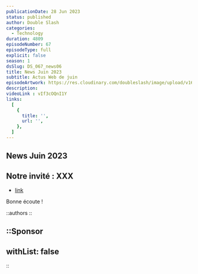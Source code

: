 ```yaml
---
publicationDate: 28 Jun 2023
status: published
author: Double Slash
categories:
  - Technology
duration: 4809
episodeNumber: 67
episodeType: full
explicit: false
season: 1
dsSlug: DS_067_news06
title: News Juin 2023
subtitle: Actus Web de juin
episodeArtwork: https://res.cloudinary.com/doubleslash/image/upload/v1687790575/episode/ART_65_news_juin_23_x7lgq4.png
description: 
videoLink : vIf3cOQnI1Y
links:
  [
    {
      title: '',
      url: '',
    },
  ]
---
```

## News Juin 2023

## Notre invité : XXX

- [link](http)

Bonne écoute !

::authors
::

::Sponsor
---
withList: false
---
::
